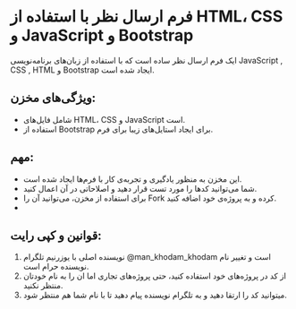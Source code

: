 # فرم ارسال نظر با استفاده از HTML، CSS و JavaScript و Bootstrap

ایک فرم ارسال نظر ساده است که با استفاده از زبان‌های برنامه‌نویسی  JavaScript , CSS , HTML و Bootstrap ایجاد شده است. 

## ویژگی‌های مخزن:

- شامل فایل‌های HTML، CSS و JavaScript است.
- استفاده از Bootstrap برای ایجاد استایل‌های زیبا برای فرم.

## مهم:

- این مخزن به منظور یادگیری و تجربه‌ی کار با فرم‌ها ایجاد شده است.
- شما می‌توانید کدها را مورد تست قرار دهید و اصلاحاتی در آن اعمال کنید.
- برای استفاده از مخزن، می‌توانید آن را Fork کرده و به پروژه‌ی خود اضافه کنید.
- 
## قوانین و کپی رایت:

1. نویسنده اصلی با یوزرنیم تلگرام @man_khodam_khodam است و تغییر نام نویسنده حرام است.
2. از کد در پروژه‌های خود استفاده کنید، حتی پروژه‌های تجاری اما ان را به نام خودتان منتظر نکنید.
3. میتوانید کد را ارتقا دهید و به تلگرام نویسنده پیام دهید تا با نام شما هم منتظر شود.
